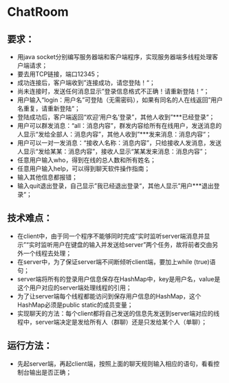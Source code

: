 # ChatRoom

## 要求：
- 用java socket分别编写服务器端和客户端程序，实现服务器端多线程处理客户端请求；
- 要去用TCP链接，端口12345；
- 成功连接后，客户端收到”连接成功，请您登陆！“；
- 尚未连接时，发送任何消息显示”登录信息格式不正确！请重新登陆！“；
- 用户输入“login：用户名”可登陆（无需密码），如果有同名的人在线返回”用户名重复，请重新登陆“；
- 登陆成功后，客户端返回“欢迎‘用户名’登录”，其他人收到”***已经登录“；
- 用户可以群发消息：“all：消息内容”，群发内容给所有在线用户，发送消息的人显示“发给全部人：消息内容”，其他人收到”***发来消息：消息内容“；
- 用户可以一对一发消息：“接收人名称：消息内容”，只给接收人发消息，发送人显示“发给某某：消息内容”，接收人显示“某某发来消息：消息内容”；
- 任意用户输入who，得到在线的总人数和所有姓名；
- 任意用户输入help，可以得到聊天软件操作指南；
- 输入其他信息都报错；
- 输入quit退出登录，自己显示”我已经退出登录“，其他人显示”用户***退出登录“；

## 技术难点：
- 在client中，由于同一个程序不能够同时完成“实时监听server端消息并显示”“实时监听用户在键盘的输入并发送给server”两个任务，故将前者交由另外一个线程去处理；
- 在server中，为了保证server端不间断倾听client端，要加上while (true)语句；
- server端将所有的登录用户信息保存在HashMap中，key是用户名，value是这个用户对应的server端处理线程的引用；
- 为了让server端每个线程都能访问到保存用户信息的HashMap，这个HashMap必须是public static的成员变量；
- 实现聊天的方法：每个client都将自己发送的信息先发送到server端对应的线程中，server端决定是发给所有人（群聊）还是只发给某个人（单聊）；

## 运行方法：
- 先起server端，再起client端，按照上面的聊天规则输入相应的语句，看看控制台输出是否正确；

